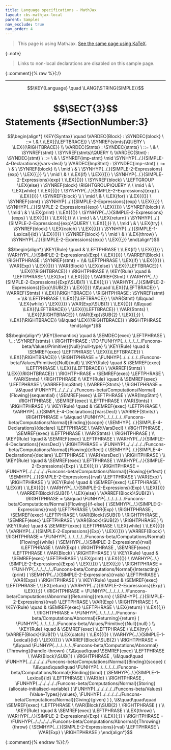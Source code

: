 ```yaml
---
title: Language specifications - MathJax
layout: cbs-mathjax-local
parent: Samples
nav_exclude: true
nav_order: 4
---
```


> This page is using MathJax. [See the same page using KaTeX](../katex/SIMPLE-3-Statements).

{:.note}
> Links to non-local declarations are disabled on this sample page.

{::comment}{% raw %}{:/}


----

$$\KEY{Language} \quad \LANG{\STRING{SIMPLE}}$$

# $$\SECT{3}$$ Statements {#SectionNumber:3}


$$\begin{align*}
  \KEY{Syntax} \quad
    \VARDEC{Block} : \SYNDEC{block}
      \ ::= \ & \
      \LEX{{\LEFTBRACE}} \ \SYNREF{stmts}\QUERY \ \LEX{{\RIGHTBRACE}}
    \\
    \VARDEC{Stmts} : \SYNDEC{stmts}
      \ ::= \ & \
      \SYNREF{stmt} \ \SYNREF{stmts}\QUERY
    \\
    \VARDEC{Stmt} : \SYNDEC{stmt}
      \ ::= \ & \
      \SYNREF{imp-stmt} \mid \SYNHYP{../.}{SIMPLE-4-Declarations}{vars-decl}
    \\
    \VARDEC{ImpStmt} : \SYNDEC{imp-stmt}
      \ ::= \ & \
      \SYNREF{block} \\
      \ \mid \ & \ \SYNHYP{../.}{SIMPLE-2-Expressions}{exp} \ \LEX{{;}} \\
      \ \mid \ & \ \LEX{if} \ \LEX{{(}} \ \SYNHYP{../.}{SIMPLE-2-Expressions}{exp} \ \LEX{{)}} \ \SYNREF{block} \ \LEFTGROUP \LEX{else} \ \SYNREF{block} \RIGHTGROUP\QUERY \\
      \ \mid \ & \ \LEX{while} \ \LEX{{(}} \ \SYNHYP{../.}{SIMPLE-2-Expressions}{exp} \ \LEX{{)}} \ \SYNREF{block} \\
      \ \mid \ & \ \LEX{for} \ \LEX{{(}} \ \SYNREF{stmt} \ \SYNHYP{../.}{SIMPLE-2-Expressions}{exp} \ \LEX{{;}} \ \SYNHYP{../.}{SIMPLE-2-Expressions}{exp} \ \LEX{{)}} \ \SYNREF{block} \\
      \ \mid \ & \ \LEX{print} \ \LEX{{(}} \ \SYNHYP{../.}{SIMPLE-2-Expressions}{exps} \ \LEX{{)}} \ \LEX{{;}} \\
      \ \mid \ & \ \LEX{return} \ \SYNHYP{../.}{SIMPLE-2-Expressions}{exp}\QUERY \ \LEX{{;}} \\
      \ \mid \ & \ \LEX{try} \ \SYNREF{block} \ \LEX{catch} \ \LEX{{(}} \ \SYNHYP{../.}{SIMPLE-1-Lexical}{id} \ \LEX{{)}} \ \SYNREF{block} \\
      \ \mid \ & \ \LEX{throw} \ \SYNHYP{../.}{SIMPLE-2-Expressions}{exp} \ \LEX{{;}}
\end{align*}$$

$$\begin{align*}
  \KEY{Rule} \quad
    & \LEFTPHRASE \
        \LEX{if} \ \LEX{{(}} \ \VARHYP{../.}{SIMPLE-2-Expressions}{Exp} \ \LEX{{)}} \ \VARREF{Block} \
      \RIGHTPHRASE : \SYNREF{stmt} = \\&
      \LEFTPHRASE \
        \LEX{if} \ \LEX{{(}} \ \VAR{Exp} \ \LEX{{)}} \ \VAR{Block} \ \LEX{else} \ \LEX{{\LEFTBRACE}} \ \LEX{{\RIGHTBRACE}} \
      \RIGHTPHRASE
\\
  \KEY{Rule} \quad
    & \LEFTPHRASE \
        \LEX{for} \ \LEX{{(}} \ \VARREF{Stmt} \ \VARHYP{../.}{SIMPLE-2-Expressions}{Exp}\SUB{1} \ \LEX{{;}} \ \VARHYP{../.}{SIMPLE-2-Expressions}{Exp}\SUB{2} \ \LEX{{)}} \\&\quad
        \LEX{{\LEFTBRACE}} \ \VARREF{Stmts} \ \LEX{{\RIGHTBRACE}} \
      \RIGHTPHRASE : \SYNREF{stmt} = \\&
      \LEFTPHRASE \
        \LEX{{\LEFTBRACE}} \ \VAR{Stmt} \\&\quad
        \LEX{while} \ \LEX{{(}} \ \VAR{Exp}\SUB{1} \ \LEX{{)}} \\&\quad
        \LEX{{\LEFTBRACE}} \ \LEX{{\LEFTBRACE}} \ \VAR{Stmts} \ \LEX{{\RIGHTBRACE}} \ \VAR{Exp}\SUB{2} \ \LEX{{;}} \ \LEX{{\RIGHTBRACE}} \\&\quad
        \LEX{{\RIGHTBRACE}} \
      \RIGHTPHRASE
\end{align*}$$

$$\begin{align*}
  \KEY{Semantics} \quad
  & \SEMDEC{exec} \LEFTPHRASE \ \_ : \SYNREF{stmts} \ \RIGHTPHRASE  
    :  \TO \FUNHYP{../../../../../Funcons-beta/Values/Primitive}{Null}{null-type} 
\\
  \KEY{Rule} \quad
    & \SEMREF{exec} \LEFTPHRASE \
                            \LEX{{\LEFTBRACE}} \ \LEX{{\RIGHTBRACE}} \
                          \RIGHTPHRASE  = 
      \FUNHYP{../../../../../Funcons-beta/Values/Primitive}{Null}{null}
\\
  \KEY{Rule} \quad
    & \SEMREF{exec} \LEFTPHRASE \
                            \LEX{{\LEFTBRACE}} \ \VARREF{Stmts} \ \LEX{{\RIGHTBRACE}} \
                          \RIGHTPHRASE  = 
      \SEMREF{exec} \LEFTPHRASE \
                \VAR{Stmts} \
              \RIGHTPHRASE 
\\
  \KEY{Rule} \quad
    & \SEMREF{exec} \LEFTPHRASE \
                            \VARREF{ImpStmt} \ \VARREF{Stmts} \
                          \RIGHTPHRASE  = \\&\quad
      \FUNHYP{../../../../../Funcons-beta/Computations/Normal}{Flowing}{sequential}
        (  \SEMREF{exec} \LEFTPHRASE \
                        \VAR{ImpStmt} \
                      \RIGHTPHRASE , 
               \SEMREF{exec} \LEFTPHRASE \
                        \VAR{Stmts} \
                      \RIGHTPHRASE  )
\\
  \KEY{Rule} \quad
    & \SEMREF{exec} \LEFTPHRASE \
                            \VARHYP{../.}{SIMPLE-4-Declarations}{VarsDecl} \ \VARREF{Stmts} \
                          \RIGHTPHRASE  = \\&\quad
      \FUNHYP{../../../../../Funcons-beta/Computations/Normal}{Binding}{scope}
        (  \SEMHYP{../.}{SIMPLE-4-Declarations}{declare} \LEFTPHRASE \
                        \VAR{VarsDecl} \
                      \RIGHTPHRASE , 
               \SEMREF{exec} \LEFTPHRASE \
                        \VAR{Stmts} \
                      \RIGHTPHRASE  )
\\
  \KEY{Rule} \quad
    & \SEMREF{exec} \LEFTPHRASE \
                            \VARHYP{../.}{SIMPLE-4-Declarations}{VarsDecl} \
                          \RIGHTPHRASE  = 
      \FUNHYP{../../../../../Funcons-beta/Computations/Normal}{Flowing}{effect}
        (  \SEMHYP{../.}{SIMPLE-4-Declarations}{declare} \LEFTPHRASE \
                        \VAR{VarsDecl} \
                      \RIGHTPHRASE  )
\\
  \KEY{Rule} \quad
    & \SEMREF{exec} \LEFTPHRASE \
                            \VARHYP{../.}{SIMPLE-2-Expressions}{Exp} \ \LEX{{;}} \
                          \RIGHTPHRASE  = 
      \FUNHYP{../../../../../Funcons-beta/Computations/Normal}{Flowing}{effect}
        (  \SEMHYP{../.}{SIMPLE-2-Expressions}{rval} \LEFTPHRASE \
                        \VAR{Exp} \
                      \RIGHTPHRASE  )
\\
  \KEY{Rule} \quad
    & \SEMREF{exec} \LEFTPHRASE \
                            \LEX{if} \ \LEX{{(}} \ \VARHYP{../.}{SIMPLE-2-Expressions}{Exp} \ \LEX{{)}} \ \VARREF{Block}\SUB{1} \ \LEX{else} \ \VARREF{Block}\SUB{2} \
                          \RIGHTPHRASE  = \\&\quad
      \FUNHYP{../../../../../Funcons-beta/Computations/Normal}{Flowing}{if-else}
        (  \SEMHYP{../.}{SIMPLE-2-Expressions}{rval} \LEFTPHRASE \
                        \VAR{Exp} \
                      \RIGHTPHRASE , 
               \SEMREF{exec} \LEFTPHRASE \
                        \VAR{Block}\SUB{1} \
                      \RIGHTPHRASE , 
               \SEMREF{exec} \LEFTPHRASE \
                        \VAR{Block}\SUB{2} \
                      \RIGHTPHRASE  )
\\
  \KEY{Rule} \quad
    & \SEMREF{exec} \LEFTPHRASE \
                            \LEX{while} \ \LEX{{(}} \ \VARHYP{../.}{SIMPLE-2-Expressions}{Exp} \ \LEX{{)}} \ \VARREF{Block} \
                          \RIGHTPHRASE  = 
      \FUNHYP{../../../../../Funcons-beta/Computations/Normal}{Flowing}{while}
        (  \SEMHYP{../.}{SIMPLE-2-Expressions}{rval} \LEFTPHRASE \
                        \VAR{Exp} \
                      \RIGHTPHRASE , 
               \SEMREF{exec} \LEFTPHRASE \
                        \VAR{Block} \
                      \RIGHTPHRASE  )
\\
  \KEY{Rule} \quad
    & \SEMREF{exec} \LEFTPHRASE \
                            \LEX{print} \ \LEX{{(}} \ \VARHYP{../.}{SIMPLE-2-Expressions}{Exps} \ \LEX{{)}} \ \LEX{{;}} \
                          \RIGHTPHRASE  = 
      \FUNHYP{../../../../../Funcons-beta/Computations/Normal}{Interacting}{print}
        (  \SEMHYP{../.}{SIMPLE-2-Expressions}{rvals} \LEFTPHRASE \
                        \VAR{Exps} \
                      \RIGHTPHRASE  )
\\
  \KEY{Rule} \quad
    & \SEMREF{exec} \LEFTPHRASE \
                            \LEX{return} \ \VARHYP{../.}{SIMPLE-2-Expressions}{Exp} \ \LEX{{;}} \
                          \RIGHTPHRASE  = 
      \FUNHYP{../../../../../Funcons-beta/Computations/Abnormal}{Returning}{return}
        (  \SEMHYP{../.}{SIMPLE-2-Expressions}{rval} \LEFTPHRASE \
                        \VAR{Exp} \
                      \RIGHTPHRASE  )
\\
  \KEY{Rule} \quad
    & \SEMREF{exec} \LEFTPHRASE \
                            \LEX{return} \ \LEX{{;}} \
                          \RIGHTPHRASE  = 
      \FUNHYP{../../../../../Funcons-beta/Computations/Abnormal}{Returning}{return}
        (  \FUNHYP{../../../../../Funcons-beta/Values/Primitive}{Null}{null} )
\\
  \KEY{Rule} \quad
    & \SEMREF{exec} \LEFTPHRASE \
                            \LEX{try} \ \VARREF{Block}\SUB{1} \ \LEX{catch} \ \LEX{{(}} \ \VARHYP{../.}{SIMPLE-1-Lexical}{Id} \ \LEX{{)}} \ \VARREF{Block}\SUB{2} \
                          \RIGHTPHRASE  = \\&\quad
      \FUNHYP{../../../../../Funcons-beta/Computations/Abnormal}{Throwing}{handle-thrown}
        ( \\&\quad\quad \SEMREF{exec} \LEFTPHRASE \
                        \VAR{Block}\SUB{1} \
                      \RIGHTPHRASE , \\&\quad\quad
               \FUNHYP{../../../../../Funcons-beta/Computations/Normal}{Binding}{scope}
                ( \\&\quad\quad\quad \FUNHYP{../../../../../Funcons-beta/Computations/Normal}{Binding}{bind}
                        (  \SEMHYP{../.}{SIMPLE-1-Lexical}{id} \LEFTPHRASE \
                                        \VAR{Id} \
                                      \RIGHTPHRASE , 
                               \FUNHYP{../../../../../Funcons-beta/Computations/Normal}{Storing}{allocate-initialised-variable}
                                (  \FUNHYP{../../../../../Funcons-beta/Values}{Value-Types}{values}, 
                                       \FUNHYP{../../../../../Funcons-beta/Computations/Normal}{Giving}{given} ) ), \\&\quad\quad\quad
                       \SEMREF{exec} \LEFTPHRASE \
                                \VAR{Block}\SUB{2} \
                              \RIGHTPHRASE  ) )
\\
  \KEY{Rule} \quad
    & \SEMREF{exec} \LEFTPHRASE \
                            \LEX{throw} \ \VARHYP{../.}{SIMPLE-2-Expressions}{Exp} \ \LEX{{;}} \
                          \RIGHTPHRASE  = 
      \FUNHYP{../../../../../Funcons-beta/Computations/Abnormal}{Throwing}{throw}
        (  \SEMHYP{../.}{SIMPLE-2-Expressions}{rval} \LEFTPHRASE \
                        \VAR{Exp} \
                      \RIGHTPHRASE  )
\end{align*}$$



[Funcons-beta]: /CBS-beta/math/Funcons-beta
  "FUNCONS-BETA"
[Unstable-Funcons-beta]: /CBS-beta/math/Unstable-Funcons-beta
  "UNSTABLE-FUNCONS-BETA"
[Languages-beta]: /CBS-beta/math/Languages-beta
  "LANGUAGES-BETA"
[Unstable-Languages-beta]: /CBS-beta/math/Unstable-Languages-beta
  "UNSTABLE-LANGUAGES-BETA"
[CBS-beta]: /CBS-beta
  "CBS-BETA"
[SIMPLE-3-Statements.cbs]: https://github.com/plancomps/CBS-beta/blob/math/Languages-beta/SIMPLE/SIMPLE-cbs/SIMPLE/SIMPLE-3-Statements/SIMPLE-3-Statements.cbs
  "CBS SOURCE FILE ON GITHUB"
[PLAIN]: /CBS-beta/docs/Languages-beta/SIMPLE/SIMPLE-cbs/SIMPLE/SIMPLE-3-Statements
  "CBS SOURCE WEB PAGE"
 [PRETTY]: /CBS-beta/math/Languages-beta/SIMPLE/SIMPLE-cbs/SIMPLE/SIMPLE-3-Statements
  "CBS-KATEX WEB PAGE"
[PDF]: /CBS-beta/math/Languages-beta/SIMPLE/SIMPLE-cbs/SIMPLE/SIMPLE-3-Statements/SIMPLE-3-Statements.pdf
  "CBS-LATEX PDF FILE"
[PLanCompS Project]: https://plancomps.github.io
  "PROGRAMMING LANGUAGE COMPONENTS AND SPECIFICATIONS PROJECT HOME PAGE"
{::comment}{% endraw %}{:/}
